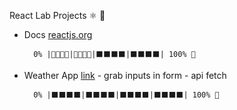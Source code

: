 React Lab Projects ⚛ 📌

- Docs [reactjs.org](https://reactjs.org/)

        0% |🔹🔹🔹🔹|🔹🔹🔹🔹|⬛️⬛️⬛️⬛️|⬛️⬛️⬛️⬛️| 100% 🏁

- Weather App [link](https://www.youtube.com/watch?v=204C9yNeOYI)
        - grab inputs in form
        - api fetch

        0% |⬛️⬛️⬛️⬛️|⬛️⬛️⬛️⬛️|⬛️⬛️⬛️⬛️|⬛️⬛️⬛️⬛️| 100% 🏁


